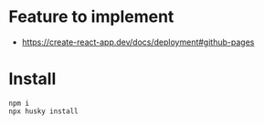 # Feature to implement
- https://create-react-app.dev/docs/deployment#github-pages

# Install
```
npm i
npx husky install
```
